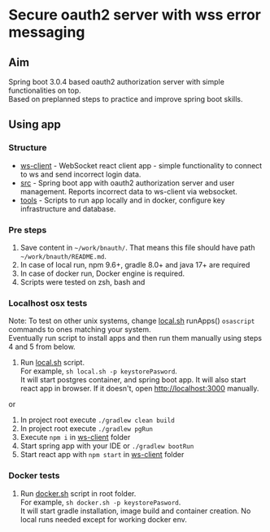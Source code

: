 # Secure oauth2 server with wss error messaging


## Aim

Spring boot 3.0.4 based oauth2 authorization server with simple functionalities on top.
<br/> Based on preplanned steps to practice and improve spring boot skills.

## Using app

### Structure
- [ws-client](ws-client) - WebSocket react client app - simple functionality to connect to ws and send incorrect login data.
- [src](src) - Spring boot app with oauth2 authorization server and user management. Reports incorrect data to ws-client via websocket.
- [tools](tools) - Scripts to run app locally and in docker, configure key infrastructure and database.

### Pre steps
1. Save content in `~/work/bnauth/`. That means this file should have path `~/work/bnauth/README.md`.
2. In case of local run, npm 9.6+, gradle 8.0+ and java 17+ are required
3. In case of docker run, Docker engine is required.
4. Scripts were tested on zsh, bash and 
### Localhost osx tests

Note: To test on other unix systems, change [local.sh](local.sh) runApps() `osascript` commands to ones matching your system.
<br/> Eventually run script to install apps and then run them manually using steps 4 and 5 from below.
1. Run [local.sh](local.sh) script. 
<br/>For example, `sh local.sh -p keystorePasword`.
   <br/>It will start postgres container, and spring boot app. It will also start
   react app in browser. If it doesn't, open [http://localhost:3000](http://localhost:3000) manually.

or
1. In project root execute `./gradlew clean build` 
2. In project root execute `./gradlew pgRun`
3. Execute `npm i` in [ws-client](ws-client) folder
4. Start spring app with your IDE or `./gradlew bootRun`
5. Start react app with `npm start` in [ws-client](ws-client) folder


### Docker tests
1. Run [docker.sh](docker.sh) script in root folder. <br/>For example, `sh docker.sh -p keystorePasword`.
<br/>It will start gradle installation, image build and container creation. No local runs needed except for working docker env.
